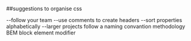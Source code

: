 ##suggestions to organise css

--follow your team
--use comments to create headers
--sort properties alphabetically
--larger projects follow a naming convantion methodology
BEM block element modifier